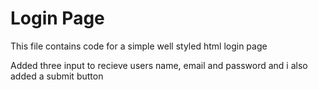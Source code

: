 # Login Page
This file contains code for a simple well styled html login page

Added three input to recieve users name, email and password and i also added a submit button